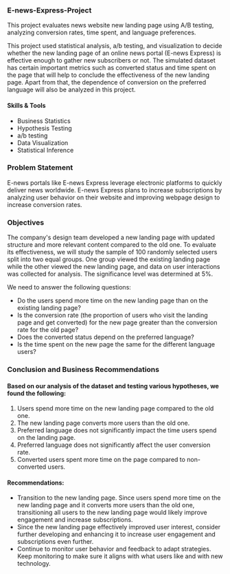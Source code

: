 ### E-news-Express-Project
This project evaluates news website new landing page using A/B testing, analyzing conversion rates, time spent, and language preferences.


This project used statistical analysis, a/b testing, and visualization to decide whether the new landing page of an online news portal (E-news Express) is effective enough to gather new subscribers or not. The simulated dataset has certain important metrics such as converted status and time spent on the page that will help to conclude the effectiveness of the new landing page. Apart from that, the dependence of conversion on the preferred language will also be analyzed in this project.

#### Skills & Tools
* Business Statistics
* Hypothesis Testing
* a/b testing
* Data Visualization
* Statistical Inference


### Problem Statement
E-news portals like E-news Express leverage electronic platforms to quickly deliver news worldwide. 
E-news Express plans to increase subscriptions by analyzing user behavior on their website and improving webpage design to increase conversion rates.

### Objectives

The company's design team developed a new landing page with updated structure and more relevant content compared to the old one. To evaluate its effectiveness, we will study the sample of 100 randomly selected users split into two equal groups. One group viewed the existing landing page while the other viewed the new landing page, and data on user interactions was collected for analysis. The significance level was determined at 5%.

We need to answer the following questions:
* Do the users spend more time on the new landing page than on the existing landing page?
* Is the conversion rate (the proportion of users who visit the landing page and get converted) for the new page greater than the conversion rate for the old page?
* Does the converted status depend on the preferred language?
* Is the time spent on the new page the same for the different language users?


### Conclusion and Business Recommendations

#### Based on our analysis of the dataset and testing various hypotheses, we found the following:

1. Users spend more time on the new landing page compared to the old one.
2. The new landing page converts more users than the old one.
3. Preferred language does not significantly impact the time users spend on the landing page.
4. Preferred language does not significantly affect the user conversion rate.
5. Converted users spent more time on the page compared to non-converted users.

#### Recommendations:

* Transition to the new landing page.  Since users spend more time on the new landing page and it converts more users than the old one, transitioning all users to the new landing page would likely improve engagement and increase subscriptions.
* Since the new landing page effectively improved user interest, consider further developing and enhancing it to increase user engagement and subscriptions even further.
* Continue to monitor user behavior and feedback to adapt strategies. Keep monitoring to make sure it aligns with what users like and with new technology.
